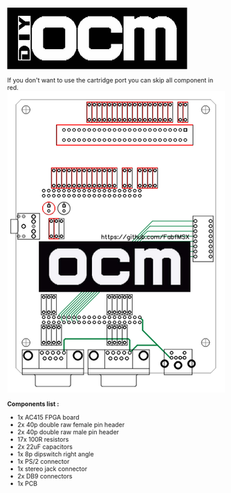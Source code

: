 ![1](https://github.com/FabfMSX/DIY-OCM/blob/main/Images/logo.png?raw=true)

If you don't want to use the cartridge port you can skip all component in red.
![1](https://github.com/FabfMSX/DIY-OCM/blob/main/Build/Minimal/minimal.png?raw=true)

**Components list :** 
- 1x AC415 FPGA board
- 2x 40p double raw female pin header
- 2x 40p double raw male pin header
- 17x 100R resistors
- 2x 22uF capacitors
- 1x 8p dipswitch right angle
- 1x PS/2 connector
- 1x stereo jack connector
- 2x DB9 connectors
- 1x PCB
